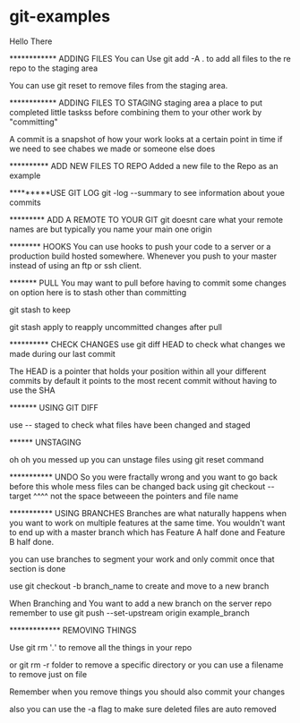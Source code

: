 # git-examples

Hello There

************ ADDING FILES
You can Use git add -A . to add all files to the re repo to the staging area

You can use git reset <filename> to remove files from the staging area.


************ ADDING FILES TO STAGING
staging area a place to put completed little taskss before combining them to your other work by "committing"

A commit is a snapshot of how your work looks at a certain point in time if we need to see chabes we made or someone else does


********** ADD NEW FILES TO REPO
Added a new file to the Repo as an example

*********USE GIT LOG
git -log --summary to see information about youe commits

********* ADD A REMOTE TO YOUR GIT
git doesnt care what your remote names are
but typically you name your main one origin  


********   HOOKS
You can use hooks to push your code to a server or a production build hosted somewhere. Whenever you push to your master instead of using an ftp or ssh client.


******* PULL
You may want to pull before having to commit some changes on option here  is to stash other than committing

git stash
to keep

git stash apply
to reapply uncommitted changes after pull


********** CHECK CHANGES
use git diff HEAD to check what changes we made during our last commit

The HEAD is a pointer that holds your position within all your different commits by default it points to the most recent commit without having to use the SHA

******* USING GIT DIFF

use -- staged to check what files have been changed and staged

****** UNSTAGING

oh oh you messed up you can unstage files using git reset command


*********** UNDO
So you were fractally wrong and you want to go back before this whole mess
files can be changed back using
git checkout -- target
          ^^^^ not the space betweeen the pointers and file name

*********** USING BRANCHES
Branches are what naturally happens when you want to work on multiple features at the same time. You wouldn't want to end up with a master branch which has Feature A half done and Feature B half done.

you can use branches to segment your work and only commit once that section is done

use git checkout -b branch_name to create and move to a new branch

When Branching and You want to add a new branch on the server repo remember to use
git push --set-upstream origin example_branch


************* REMOVING THINGS

Use git rm '*.*' to remove all the things in your repo

or git rm -r folder
to remove a specific directory  or you can use a filename to remove just on file


Remember when you remove things you should also commit your changes

also you can use the -a flag to make sure deleted files are auto removed
